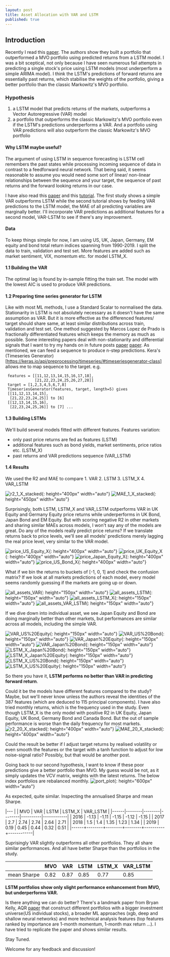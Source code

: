 ```yaml
---
layout: post
title: Asset Allocation with VAR and LSTM
published: true
---
```

## Introduction
Recently I read this [paper](http://www.thinkmind.org/download.php?articleid=intsys_v11_n12_2018_3). The authors show they built a portfolio that outperformed a MVO portfolio using predicted returns from a LSTM model. I was a bit sceptical, not only because I have seen numerous fail attempts in predicting a single stock's price using LSTM models (most underperform a simple ARIMA model). I think the LSTM's predictions of forward returns are essentially past returns, which stabilise the weights of the portfolio, giving a better portfolio than the classic Markowitz's MVO portfolio.


### Hypothesis
1. a LSTM model that predicts returns of the markets, outperforms a Vector Autoregressive (VAR) model
2. a portfolio that outperforms the classic Markowitz's MVO portfolio even if the LSTM's predictions underperforms a VAR. And a portfolio using VAR predictions will also outperform the classic Markowitz's MVO portfolio

#### Why LSTM maybe useful?  
The argument of using LSTM in sequence forecasting is LSTM cell remembers the past states while processing incoming sequence of data in contrast to a feedforward neural network. 
That being said, it seems reasonable to assume you would need some sort of linear/ non-linear relationships between the sequence and your target, the sequence of past returns and the forward looking returns in our case.

I have also read this [paper](https://goelhardik.github.io/images/Multivariate_Aviation_Time_Series_Modeling_VARs_vs_LSTMs.pdf) and this [tutorial](https://towardsdatascience.com/combine-lstm-and-var-for-multivariate-time-series-forecasting-abdcb3c7939b). The first study shows a simple VAR outperforms LSTM while the second tutorial shows by feeding VAR predictions to the LSTM model, the MAE of all predicting variables are marginally better. I'll incorporate VAR predictions as additional features for a second model, VAR-LSTM to see if there's any improvement.
#### Data
To keep things simple for now, I am using US, UK, Japan, Germany, EM equity and bond total return indices spanning from 1990-2019. I split the data to train, validation and test set. More features are added such as market sentiment, VIX, momentum etc. for model LSTM_X.  
#### 1.1 Building the VAR 
The optimal lag is found by in-sample fitting the train set. The model with the lowest AIC is used to produce VAR predictions.

#### 1.2 Preparing time series generator for LSTM
Like with most ML methods, I use a Standard Scalar to normalised the data. Stationarity in LSTM is not absolutely necessary as it doesn't have the same assumption as VAR. But it is more effective as the differenced features/ target should share same, at least similar distributions across train, validation and test set. One method suggested by Marcos Lopez de Prado is fractionally differentiated features which keeps the memory as much as possible. Some interesting papers deal with non-stationarity and differential signals that I want to try my hands on in future posts [paper](https://papers.nips.cc/paper/8672-shape-and-time-distortion-loss-for-training-deep-time-series-forecasting-models.pdf) [paper](https://arxiv.org/pdf/1811.07490.pdf).
As mentioned, we can feed a sequence to produce n-step predictions. Kera's (Timeseries Generator)[https://keras.io/api/preprocessing/timeseries/#timeseriesgenerator-class] allows me to map sequence to the target. e.g.
```
 features = [[11,12,13,14,15,16,17,18],
             [21,22,23,24,25,26,27,28]]
 target = [1,2,3,4,5,6,7,8]
 TimeseriesGenerator(features, target, length=5) gives 
 [[11,12,13,14,15],
  [21,22,23,24,25]] to [6]
 [[12,13,14,15,16],
  [22,23,24,25,26]] to [7] ...
```


#### 1.3 Building LSTMs
We'll build several models fitted with different features. 
Features variation: 
 - only past price returns are fed as features (LSTM) 
 - additional features such as bond yields, market sentiments, price ratios etc. (LSTM_X)
 - past returns and VAR predictions sequence (VAR_LSTM)

#### 1.4 Results
We used the R2 and MAE to compare 1. VAR 2. LSTM 3. LSTM_X 4. VAR_LSTM 

![r2_1_X_stacked]({{site.baseurl}}/images/r2_1_X_stacked.png){: height="400px" width="auto"} 
![MAE_1_X_stacked]({{site.baseurl}}/images/MAE_1_X_stacked.png){: height="450px" width="auto"} 




 Surprisingly, both LSTM, LSTM_X and VAR_LSTM outperforms VAR in UK Equity and Germany Equity price returns while underperforms in UK Bond, Japan Bond and EM Equity. But with scoring negative R2 in other markets and sharing similar MAEs across models, I won't say any of the models are great. Do any of the models really predict price returns? If we translate returns back to price levels, we'll see all models' predictions merely lagging the real price level, very similar to the VAR model. 

![price_US_Equity_X]({{site.baseurl}}/images/price_US_Equity_X.png){: height="400px" width="auto"} 
![price_UK_Equity_X]({{site.baseurl}}/images/price_UK_Equity_X.png){: height="400px" width="auto"} 
![price_Japan_Equity_X]({{site.baseurl}}/images/price_Japan_Equity_X.png){: height="400px" width="auto"} 
![price_US_Bond_X]({{site.baseurl}}/images/price_US_Bond_X.png){: height="400px" width="auto"} 


What if we bin the returns to buckets of [-1, 0, 1] and check the confusion matrix? If we look at all markets predictions of each model, every model seems randomly guessing if the markets are going up or down.

![all_assets_VAR]({{site.baseurl}}/images/all_assets_VAR.png){: height="150px" width="auto"} 
![all_assets_LSTM]({{site.baseurl}}/images/all_assets_LSTM.png){: height="150px" width="auto"} 
![all_assets_LSTM_X]({{site.baseurl}}/images/all_assets_LSTM_X.png){: height="150px" width="auto"} 
![all_assets_VAR_LSTM]({{site.baseurl}}/images/all_assets_VAR_LSTM.png){: height="150px" width="auto"} 


If we dive down into individual asset, we see Japan Equity and Bond are doing marginally better than other markets, but performances are similar across all models, including the simple VAR.

![VAR_US%20Equity]({{site.baseurl}}/images/VAR_US%20Equity.png){: height="150px" width="auto"} 
![VAR_US%20Bond]({{site.baseurl}}/images/VAR_US%20Bond.png){: height="150px" width="auto"} 
![VAR_Japan%20Equity]({{site.baseurl}}/images/VAR_Japan%20Equity.png){: height="150px" width="auto"} 
![VAR_Japan%20Bond]({{site.baseurl}}/images/VAR_Japan%20Bond.png){: height="150px" width="auto"} 
![LSTM_X_Japan%20Bond]({{site.baseurl}}/images/LSTM_X_Japan%20Bond.png){: height="150px" width="auto"} 
![LSTM_X_Japan%20Equity]({{site.baseurl}}/images/LSTM_X_Japan%20Equity.png){: height="150px" width="auto"} 
![LSTM_X_US%20Bond]({{site.baseurl}}/images/LSTM_X_US%20Bond.png){: height="150px" width="auto"} 
![LSTM_X_US%20Equity]({{site.baseurl}}/images/LSTM_X_US%20Equity.png){: height="150px" width="auto"} 



So there you have it, **LSTM performs no better than VAR in predicting forward return**. 

Could it be the models have different features compared to the study? Maybe, but we'll never know unless the authors reveal the identities of the 387 features (which are deduced to 115 principal components). I have also tried monthly returns, which is the frequency used in the study. Even though LSTM_X is the only model with positive R2 in UK Equity, Japan Equity, UK Bond, Germany Bond and Canada Bond. But the out of sample performance is worse than the daily frequency for most markets. 
![r2_20_X_stacked]({{site.baseurl}}/images/r2_20_X_stacked.png){: height="400px" width="auto"} 
![MAE_20_X_stacked]({{site.baseurl}}/images/MAE_20_X_stacked.png){: height="400px" width="auto"} 

Could the result be better if I adjust target returns by realised volatility or even smooth the features or the target with a tanh function to adjust for low noise-signal ratio? Possibly, but that would be another post. 

Going back to our second hypothesis, I want to know if these poor predictions give a better portfolio than MVO. My guess would be not, as it simply updates the VCV matrix, weights with the latest returns. The below index portfolios are rebalanced monthly.
![port_plot]({{site.baseurl}}/images/port_plot.png){: height="600px" width="auto"} 

As expected, quite similar. Inspecting the annualised Sharpe and mean Sharpe.


|---
|      |    MVO |    VAR |   LSTM |   LSTM_X |   VAR_LSTM |
|------|--------|--------|--------|----------|------------|
| 2016 |  -1.13 |  -1.11 |  -1.15 |    -1.12 |      -1.15 |
| 2017 |   2.7  |   2.74 |   2.74 |     2.64 |       2.71 |
| 2018 |   1.5  |   1.4  |   1.35 |     1.23 |       1.34 |
| 2019 |   0.19 |   0.45 |   0.44 |     0.32 |       0.51 |
|------+--------+--------+--------+----------+------------|




Suprisingly VAR slightly outperforms all other portfolios. They all share similar performances. And all have better Sharpe than the portfolios in the study.

|              |   MVO |   VAR |   LSTM |   LSTM_X |   VAR_LSTM |
|---|-------|-------|--------|----------|------------|
|  mean Sharpe |  0.82 |  0.87 |   0.85 |     0.77 |       0.85 |

**LSTM portfolios show only slight performance enhancement from MVO, but underperforms VAR.**

Is there anything we can do better? There's a landmark paper from Bryan Kelly, AQR [paper](https://dachxiu.chicagobooth.edu/download/ML.pdf) that construct different portfolios with a bigger investment universe(US individual stocks), a broader ML approaches (xgb, deep and shallow neural networks) and more technical analysis features (top features ranked by importance are 1-month momentum, 1-month max return ...). I have tried to replicate the paper and shows similar results.

Stay Tuned. 

Welcome for any feedback and discussion!
